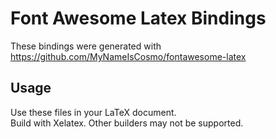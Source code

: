 # Font Awesome Latex Bindings
These bindings were generated with https://github.com/MyNameIsCosmo/fontawesome-latex

## Usage
Use these files in your LaTeX document.  
Build with Xelatex. Other builders may not be supported.

